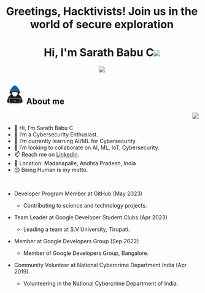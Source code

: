 <h1 align="Center">
    <br>
    Greetings, Hacktivists! Join us in the world of secure exploration
  <br>
</h1>


<h1 align="center"><b>Hi, I'm Sarath Babu C</b><img src="https://media.giphy.com/media/hvRJCLFzcasrR4ia7z/giphy.gif" width="35"></h1>

<p align="center">
  <a href="https://github.com/DenverCoder1/readme-typing-svg"><img src="https://readme-typing-svg.herokuapp.com?font=Time+New+Roman&color=cyan&size=25&center=true&vCenter=true&width=600&height=100&lines=Cybersecurity+Enthusiast;Certified+Ethical+Hacker;Being+Human+%F0%9F%98%8A"></a>
</p>



## <picture><img src = "https://github.com/MdAmiruddin/MdAmiruddin/blob/main/Assets/about_me.gif" width = 50px></picture> **About me**
<picture> <img align="right" src="https://media.giphy.com/media/BemKqR9RDK4V2/giphy.gif"></picture>

<br>



- 👋 Hi, I’m Sarath Babu C
- 👀 I’m a Cybersecurity Enthusiast.
- 🌱 I’m currently learning AI/ML for Cybersecurity.
- 💞️ I’m looking to collaborate on AI, ML, IoT, Cybersecurity.
- 📫 Reach me on [LinkedIn](https://www.linkedin.com/in/loyality7/).
- 📍 Location: Madanapalle, Andhra Pradesh, India
- 😊 Being Human is my motto.

<br>

- Developer Program Member at GitHub (May 2023)
  - Contributing to science and technology projects.
  
- Team Leader at Google Developer Student Clubs (Apr 2023)
  - Leading a team at S.V University, Tirupati.
  
- Member at Google Developers Group (Sep 2022)
  - Member of Google Developers Group, Bangalore.
  
- Community Volunteer at National Cybercrime Department India (Apr 2019)
  - Volunteering in the National Cybercrime Department of India.
  
